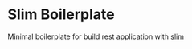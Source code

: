 Slim Boilerplate
=============

Minimal boilerplate for build rest application with [slim](http://www.slimframework.com/)

